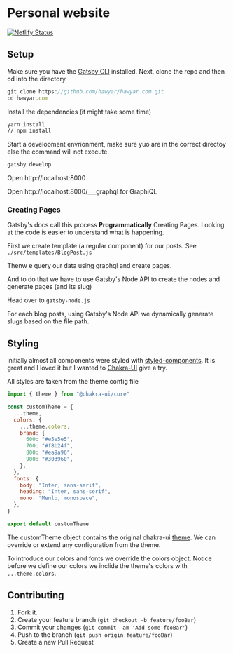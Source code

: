 # Personal website

[![Netlify Status](https://api.netlify.com/api/v1/badges/60f5465d-0a0c-4288-a2a7-a48eb367bd4e/deploy-status)](https://app.netlify.com/sites/gatsby-personal/deploys)

## Setup

Make sure you have the [Gatsby CLI](https://www.gatsbyjs.org/docs/quick-start/#use-the-gatsby-cli) installed. Next, clone the repo and then cd into the directory

```js
git clone https://github.com/hawyar/hawyar.com.git
cd hawyar.com
```

Install the dependencies (it might take some time)

```bash
yarn install
// npm install
```

Start a development envrionment, make sure yuo are in the correct directoy else the command will not execute.

```bash
gatsby develop
```

Open http://localhost:8000

Open http://localhost:8000/___graphql for GraphiQL

### Creating Pages

Gatsby's docs call this process **Programmatically** Creating Pages. Looking at the code is easier to understand what is happening.

First we create template (a regular component) for our posts. See `./src/templates/BlogPost.js`

Thenw e query our data using graphql and create pages.

And to do that we have to use Gatsby's Node API to create the nodes and generate pages (and its slug)

Head over to `gatsby-node.js`

For each blog posts, using Gatsby's Node API we dynamically generate slugs based on the file path.

## Styling

initially almost all components were styled with [styled-components](https://styled-components.com/). It is great and I loved it but I wanted to [Chakra-UI](https://chakra-ui.com/) give a try.

All styles are taken from the theme config file <br/>

```js
import { theme } from "@chakra-ui/core"

const customTheme = {
  ...theme,
  colors: {
    ...theme.colors,
    brand: {
      600: "#e5e5e5",
      700: "#f8b24f",
      800: "#ea9a96",
      900: "#303960",
    },
  },
  fonts: {
    body: "Inter, sans-serif",
    heading: "Inter, sans-serif",
    mono: "Menlo, monospace",
  },
}

export default customTheme
```

The customTheme object contains the original chakra-ui [theme](https://chakra-ui.com/theme). We can override or extend any configuration from the theme. <br/>

To introduce our colors and fonts we override the colors object. Notice before we define our colors we inclide the theme's colors with `...theme.colors`.

## Contributing

1. Fork it.
2. Create your feature branch (`git checkout -b feature/fooBar`)
3. Commit your changes (`git commit -am 'Add some fooBar'`)
4. Push to the branch (`git push origin feature/fooBar`)
5. Create a new Pull Request

